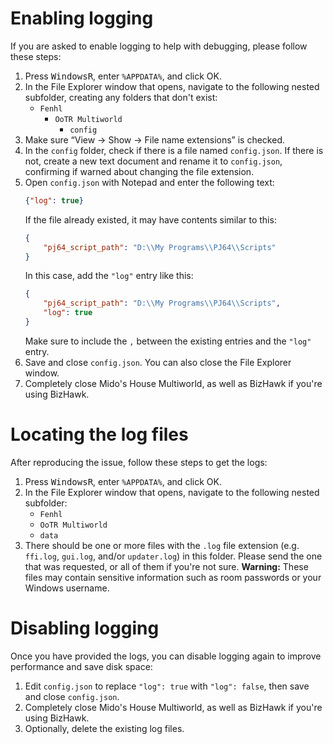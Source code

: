 # Enabling logging

If you are asked to enable logging to help with debugging, please follow these steps:

1. Press <kbd>Windows</kbd><kbd>R</kbd>, enter `%APPDATA%`, and click OK.
2. In the File Explorer window that opens, navigate to the following nested subfolder, creating any folders that don't exist:
    * `Fenhl`
        * `OoTR Multiworld`
            * `config`
3. Make sure “View → Show → File name extensions” is checked.
4. In the `config` folder, check if there is a file named `config.json`. If there is not, create a new text document and rename it to `config.json`, confirming if warned about changing the file extension.
5. Open `config.json` with Notepad and enter the following text:
    ```json
    {"log": true}
    ```
    If the file already existed, it may have contents similar to this:
    ```json
    {
        "pj64_script_path": "D:\\My Programs\\PJ64\\Scripts"
    }
    ```
    In this case, add the `"log"` entry like this:
    ```json
    {
        "pj64_script_path": "D:\\My Programs\\PJ64\\Scripts",
        "log": true
    }
    ```
    Make sure to include the `,` between the existing entries and the `"log"` entry.
6. Save and close `config.json`. You can also close the File Explorer window.
7. Completely close Mido's House Multiworld, as well as BizHawk if you're using BizHawk.

# Locating the log files

After reproducing the issue, follow these steps to get the logs:

1. Press <kbd>Windows</kbd><kbd>R</kbd>, enter `%APPDATA%`, and click OK.
2. In the File Explorer window that opens, navigate to the following nested subfolder:
    * `Fenhl`
    * `OoTR Multiworld`
    * `data`
3. There should be one or more files with the `.log` file extension (e.g. `ffi.log`, `gui.log`, and/or `updater.log`) in this folder. Please send the one that was requested, or all of them if you're not sure. **Warning:** These files may contain sensitive information such as room passwords or your Windows username.

# Disabling logging

Once you have provided the logs, you can disable logging again to improve performance and save disk space:

1. Edit `config.json` to replace `"log": true` with `"log": false`, then save and close `config.json`.
2. Completely close Mido's House Multiworld, as well as BizHawk if you're using BizHawk.
3. Optionally, delete the existing log files.
